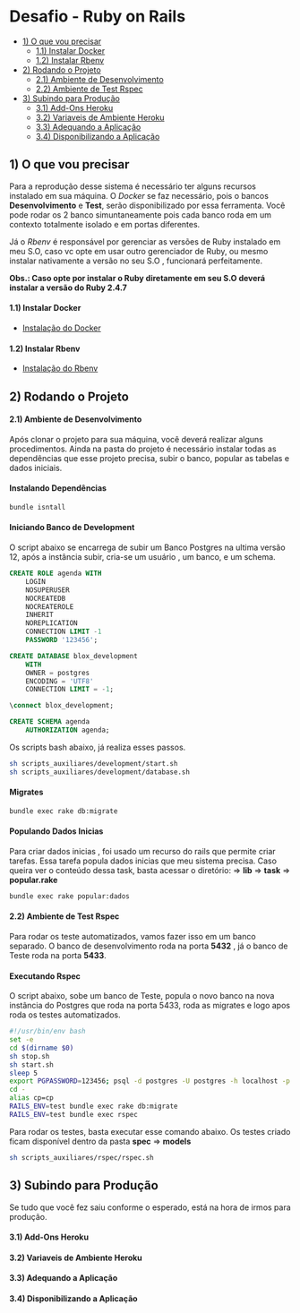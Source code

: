 # Desafio - Ruby on Rails

  - [1) O que vou precisar](#1-o-que-vou-precisar)
    - [1.1) Instalar Docker](#11-instalar-docker)
    - [1.2) Instalar Rbenv](#12-instalar-rbenv)
  - [2) Rodando o Projeto](#2-rodando-o-projeto)
    - [2.1) Ambiente de Desenvolvimento](#21-ambiente-de-desenvolvimento)
    - [2.2) Ambiente de Test Rspec](#22-ambiente-de-test-rspec)
  - [3) Subindo para Produção](#3-subindo-para-produ%C3%A7%C3%A3)
    - [3.1) Add-Ons Heroku](#31-add-ons-heroku)
    - [3.2) Variaveis de Ambiente Heroku](#32-variaveis-de-ambiente-heroku)
    - [3.3) Adequando a Aplicação](#33-adequando-a-aplica%C3%A7%C3%A3o)
    - [3.4) Disponibilizando a Aplicação](#34-disponibilizando-a-aplica%C3%A7%C3%A3o)


## 1) O que vou precisar

Para a reprodução desse sistema é necessário ter alguns recursos instalado em sua máquina. O *Docker* se faz necessário, pois o bancos **Desenvolvimento** e **Test**, serão disponibilizado por essa ferramenta. Você pode rodar os 2 banco simuntaneamente pois cada banco roda em um contexto totalmente isolado e em portas diferentes. 

Já o *Rbenv* é responsável por gerenciar as versões de Ruby instalado em meu S.O, caso vc opte em usar outro gerenciador de Ruby, ou mesmo instalar nativamente a versão no seu S.O , funcionará perfeitamente. 

**Obs.: Caso opte por instalar o Ruby diretamente em seu S.O deverá instalar a versão do Ruby 2.4.7**

#### 1.1) Instalar Docker

* [Instalação do Docker](https://docs.docker.com/engine/install/)

#### 1.2) Instalar Rbenv

* [Instalação do Rbenv](https://github.com/rbenv/rbenv)

## 2) Rodando o Projeto

#### 2.1) Ambiente de Desenvolvimento

Após clonar o projeto para sua máquina, você deverá realizar alguns procedimentos. Ainda na pasta do projeto é necessário instalar todas as dependências que esse projeto precisa, subir o banco, popular as tabelas e dados iniciais.

#### Instalando Dependências

```bash
bundle isntall
```

#### Iniciando Banco de Development

O script abaixo se encarrega de subir um Banco Postgres na ultima versão 12, após a instância subir, cria-se um usuário , um banco, e um schema.

```sql
CREATE ROLE agenda WITH
	LOGIN
	NOSUPERUSER
	NOCREATEDB
	NOCREATEROLE
	INHERIT
	NOREPLICATION
	CONNECTION LIMIT -1
	PASSWORD '123456';

CREATE DATABASE blox_development
    WITH 
    OWNER = postgres
    ENCODING = 'UTF8'
    CONNECTION LIMIT = -1;

\connect blox_development;

CREATE SCHEMA agenda
    AUTHORIZATION agenda;
```

Os scripts bash abaixo, já realiza esses passos.

```bash
sh scripts_auxiliares/development/start.sh
sh scripts_auxiliares/development/database.sh
```

#### Migrates 

```bash
bundle exec rake db:migrate
```

#### Populando Dados Inicias

Para criar dados inicias , foi usado um recurso do rails que permite criar tarefas. Essa tarefa popula dados inicias que meu sistema precisa. Caso queira ver o conteúdo dessa task, basta acessar o diretório:
=> **lib** => **task** => **popular.rake**

```bash
bundle exec rake popular:dados
```

#### 2.2) Ambiente de Test Rspec

Para rodar os teste automatizados, vamos fazer isso em um banco separado. O banco de desenvolvimento roda na porta **5432** , já o banco de Teste roda na porta **5433**. 

#### Executando Rspec

O script abaixo, sobe um banco de Teste, popula o novo banco na nova instância do Postgres que roda na porta 5433, roda as migrates e logo apos roda os testes automatizados.

```bash
#!/usr/bin/env bash
set -e
cd $(dirname $0)
sh stop.sh
sh start.sh
sleep 5 
export PGPASSWORD=123456; psql -d postgres -U postgres -h localhost -p 5433 < database.sql
cd -
alias cp=cp
RAILS_ENV=test bundle exec rake db:migrate
RAILS_ENV=test bundle exec rspec
```

Para rodar os testes, basta executar esse comando abaixo. Os testes criado ficam disponível dentro da pasta **spec** => **models**

```bash
sh scripts_auxiliares/rspec/rspec.sh
```

## 3) Subindo para Produção

Se tudo que você fez saiu conforme o esperado, está na hora de irmos para produção.

#### 3.1) Add-Ons Heroku

#### 3.2) Variaveis de Ambiente Heroku

#### 3.3) Adequando a Aplicação

#### 3.4) Disponibilizando a Aplicação